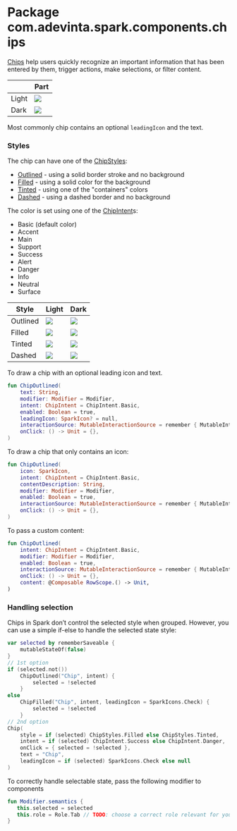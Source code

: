 # Package com.adevinta.spark.components.chips

[Chips](https://spark.adevinta.com/1186e1705/p/17568d-chip/b/98915d) help users quickly recognize an important information that has been entered by them, 
trigger actions, make selections, or filter content.

|       | Part                                                                                            |
|-------|-------------------------------------------------------------------------------------------------|
| Light | ![](../../images/com.adevinta.spark_PreviewScreenshotTests_preview_tests_chips_chips_light.png) |
| Dark  | ![](../../images/com.adevinta.spark_PreviewScreenshotTests_preview_tests_chips_chips_dark.png)  |

Most commonly chip contains an optional `leadingIcon` and the text.

### Styles

The chip can have one of the [ChipStyles](ChipStyles.kt):
- [Outlined](ChipOutlined.kt) - using a solid border stroke and no background
- [Filled](ChipFilled.kt) - using a solid color for the background
- [Tinted](ChipTinted.kt) - using one of the "containers" colors
- [Dashed](ChipDashed.kt) - using a dashed border and no background

The color is set using one of the [ChipIntent](ChipIntent.kt)s:
- Basic (default color)
- Accent
- Main
- Support
- Success
- Alert
- Danger
- Info
- Neutral
- Surface

| Style    | Light                                                                                                        | Dark                                                                                                        |
|----------|--------------------------------------------------------------------------------------------------------------|-------------------------------------------------------------------------------------------------------------|
| Outlined | ![](../../images/com.adevinta.spark_PreviewScreenshotTests_preview_tests_chips_chipsoutlined_light.png) | ![](../../images/com.adevinta.spark_PreviewScreenshotTests_preview_tests_chips_chipsoutlined_dark.png) |
| Filled   | ![](../../images/com.adevinta.spark_PreviewScreenshotTests_preview_tests_chips_chipsfilled_light.png)   | ![](../../images/com.adevinta.spark_PreviewScreenshotTests_preview_tests_chips_chipsfilled_dark.png)   |
| Tinted   | ![](../../images/com.adevinta.spark_PreviewScreenshotTests_preview_tests_chips_chipstinted_light.png)   | ![](../../images/com.adevinta.spark_PreviewScreenshotTests_preview_tests_chips_chipstinted_dark.png)   |
| Dashed   | ![](../../images/com.adevinta.spark_PreviewScreenshotTests_preview_tests_chips_chipsdashed_light.png)   | ![](../../images/com.adevinta.spark_PreviewScreenshotTests_preview_tests_chips_chipsdashed_dark.png)   |


To draw a chip with an optional leading icon and text.
```kotlin
fun ChipOutlined(
    text: String,
    modifier: Modifier = Modifier,
    intent: ChipIntent = ChipIntent.Basic,
    enabled: Boolean = true,
    leadingIcon: SparkIcon? = null,
    interactionSource: MutableInteractionSource = remember { MutableInteractionSource() },
    onClick: () -> Unit = {},
)
```

To draw a chip that only contains an icon:

```kotlin
fun ChipOutlined(
    icon: SparkIcon,
    intent: ChipIntent = ChipIntent.Basic,
    contentDescription: String,
    modifier: Modifier = Modifier,
    enabled: Boolean = true,
    interactionSource: MutableInteractionSource = remember { MutableInteractionSource() },
    onClick: () -> Unit = {},
)
```

To pass a custom content:

```kotlin
fun ChipOutlined(
    intent: ChipIntent = ChipIntent.Basic,
    modifier: Modifier = Modifier,
    enabled: Boolean = true,
    interactionSource: MutableInteractionSource = remember { MutableInteractionSource() },
    onClick: () -> Unit = {},
    content: @Composable RowScope.() -> Unit,
)
```

### Handling selection
Chips in Spark don’t control the selected style when grouped.
However, you can use a simple if-else to handle the selected state style:

```kotlin
var selected by rememberSaveable {
    mutableStateOf(false)
}
// 1st option
if (selected.not())
    ChipOutlined("Chip", intent) {
        selected = !selected
    }
else
    ChipFilled("Chip", intent, leadingIcon = SparkIcons.Check) {
        selected = !selected
    }
// 2nd option
Chip(
    style = if (selected) ChipStyles.Filled else ChipStyles.Tinted,
    intent = if (selected) ChipIntent.Success else ChipIntent.Danger,
    onClick = { selected = !selected },
    text = "Chip",
    leadingIcon = if (selected) SparkIcons.Check else null
)
```

To correctly handle selectable state, pass the following modifier to components 
 ```kotlin
fun Modifier.semantics {
    this.selected = selected
    this.role = Role.Tab // TODO: choose a correct role relevant for your use case
}
```
